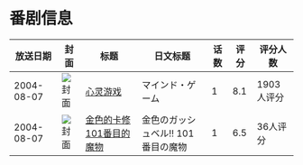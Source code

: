 # 番剧信息

|放送日期|封面|标题|日文标题|话数|评分|评分人数|
|---|---|---|---|---|---|---|
|2004-08-07|![封面](https://lain.bgm.tv/pic/cover/c/3c/e6/3324_y2yg1.jpg)|[心灵游戏](https://bangumi.tv/subject/3324)|マインド・ゲーム|1|8.1|1903人评分|
|2004-08-07|![封面](https://lain.bgm.tv/pic/cover/c/01/f3/109773_0W95W.jpg)|[金色的卡修 101番目的魔物](https://bangumi.tv/subject/109773)|金色のガッシュベル!! 101番目の魔物|1|6.5|36人评分|
